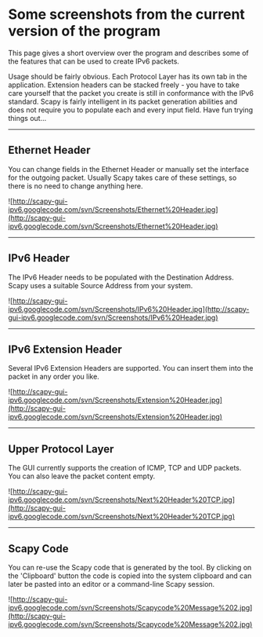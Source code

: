 # Some screenshots from the current version of the program #

This page gives a short overview over the program and describes some of the features that can be used to create IPv6 packets.

Usage should be fairly obvious. Each Protocol Layer has its own tab in the application. Extension headers can be stacked freely - you have to take care yourself that the packet you create is still in conformance with the IPv6 standard.
Scapy is fairly intelligent in its packet generation abilities and does not require you to populate each and every input field. Have fun trying things out...




---


## Ethernet Header ##

You can change fields in the Ethernet Header or manually set the interface for the outgoing packet. Usually Scapy takes care of these settings, so there is no need to change anything here.

![http://scapy-gui-ipv6.googlecode.com/svn/Screenshots/Ethernet%20Header.jpg](http://scapy-gui-ipv6.googlecode.com/svn/Screenshots/Ethernet%20Header.jpg)


---


## IPv6 Header ##
The IPv6 Header needs to be populated with the Destination Address. Scapy uses a suitable Source Address from your system.

![http://scapy-gui-ipv6.googlecode.com/svn/Screenshots/IPv6%20Header.jpg](http://scapy-gui-ipv6.googlecode.com/svn/Screenshots/IPv6%20Header.jpg)


---


## IPv6 Extension Header ##

Several IPv6 Extension Headers are supported. You can insert them into the packet in any order you like.

![http://scapy-gui-ipv6.googlecode.com/svn/Screenshots/Extension%20Header.jpg](http://scapy-gui-ipv6.googlecode.com/svn/Screenshots/Extension%20Header.jpg)


---


## Upper Protocol Layer ##

The GUI currently supports the creation of ICMP, TCP and UDP packets. You can also leave the packet content empty.

![http://scapy-gui-ipv6.googlecode.com/svn/Screenshots/Next%20Header%20TCP.jpg](http://scapy-gui-ipv6.googlecode.com/svn/Screenshots/Next%20Header%20TCP.jpg)


---


## Scapy Code ##

You can re-use the Scapy code that is generated by the tool. By clicking on the 'Clipboard' button the code is copied into the system clipboard and can later be pasted into an editor or a command-line Scapy session.

![http://scapy-gui-ipv6.googlecode.com/svn/Screenshots/Scapycode%20Message%202.jpg](http://scapy-gui-ipv6.googlecode.com/svn/Screenshots/Scapycode%20Message%202.jpg)